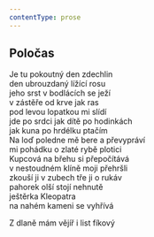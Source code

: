 ```yaml
---
contentType: prose
---
```


## Poločas

Je tu pokoutný den zdechlin  
den ubrouzdaný lížící rosu  
jeho srst v bodlácích se ježí  
v zástěře od krve jak ras  
pod levou lopatkou mi slídí  
jde po srdci jak dítě po hodinkách  
jak kuna po hrdélku ptačím  
Na loď poledne mě bere a převypráví  
mi pohádku o zlaté rybě plotici  
Kupcová na břehu si přepočítává  
v nestoudném klíně moji přehršli  
zkouší ji v zubech tře ji o rukáv  
pahorek olší stojí nehnutě  
ještěrka Kleopatra  
na nahém kameni se vyhřívá

Z dlaně mám vějíř i list fíkový
